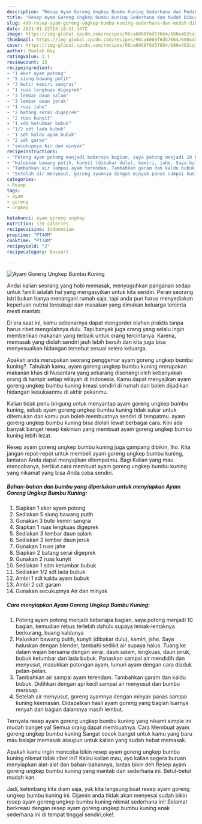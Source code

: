 ```yaml
---
description: "Resep Ayam Goreng Ungkep Bumbu Kuning Sederhana dan Mudah Dibuat"
title: "Resep Ayam Goreng Ungkep Bumbu Kuning Sederhana dan Mudah Dibuat"
slug: 499-resep-ayam-goreng-ungkep-bumbu-kuning-sederhana-dan-mudah-dibuat
date: 2021-01-22T14:18:11.147Z
image: https://img-global.cpcdn.com/recipes/96ca6068f6d57664/680x482cq70/ayam-goreng-ungkep-bumbu-kuning-foto-resep-utama.jpg
thumbnail: https://img-global.cpcdn.com/recipes/96ca6068f6d57664/680x482cq70/ayam-goreng-ungkep-bumbu-kuning-foto-resep-utama.jpg
cover: https://img-global.cpcdn.com/recipes/96ca6068f6d57664/680x482cq70/ayam-goreng-ungkep-bumbu-kuning-foto-resep-utama.jpg
author: Beulah Day
ratingvalue: 3.1
reviewcount: 13
recipeingredient:
- "1 ekor ayam potong"
- "5 siung bawang putih"
- "3 butir kemiri sangrai"
- "1 ruas lengkuas digeprek"
- "3 lembar daun salam"
- "3 lembar daun jeruk"
- "1 ruas jahe"
- "2 batang serai digeprek"
- "2 ruas kunyit"
- "1 sdm ketumbar bubuk"
- "1/2 sdt lada bubuk"
- "1 sdt kaldu ayam bubuk"
- "2 sdt garam"
- "secukupnya Air dan minyak"
recipeinstructions:
- "Potong ayam potong menjadi beberapa bagian, saya potong menjadi 10 bagian, kemudian rebus terlebih dahulu supaya lemak-lemaknya berkurang, buang kaldunya"
- "Haluskan bawang putih, kunyit (dibakar dulu), kemiri, jahe. Saya haluskan dengan blender, tambahi sedikit air supaya halus. Tuang ke dalam wajan bersama dengan serai, daun salam, lengkuas, daun jeruk, bubuk ketumbar dan lada bubuk. Panaskan sampai air mendidih dan menyusut, masukkan potongan ayam, lumuri ayam dengan cara diaduk pelan-pelan."
- "Tambahkan air sampai ayam terendam. Tambahkan garam dan kaldu bubuk. Didihkan dengan api kecil sampai air menyusut dan bumbu meresap."
- "Setelah air menyusut, goreng ayamnya dengan minyak panas sampai kuning keemasan. Didapatkan hasil ayam goreng yang bagian luarnya renyah dan bagian dalamnya masih lembut."
categories:
- Resep
tags:
- ayam
- goreng
- ungkep

katakunci: ayam goreng ungkep 
nutrition: 139 calories
recipecuisine: Indonesian
preptime: "PT40M"
cooktime: "PT34M"
recipeyield: "2"
recipecategory: Dessert

---
```



![Ayam Goreng Ungkep Bumbu Kuning](https://img-global.cpcdn.com/recipes/96ca6068f6d57664/680x482cq70/ayam-goreng-ungkep-bumbu-kuning-foto-resep-utama.jpg)

Andai kalian seorang yang hobi memasak, menyuguhkan panganan sedap untuk famili adalah hal yang mengasyikan untuk kita sendiri. Peran seorang istri bukan hanya menangani rumah saja, tapi anda pun harus menyediakan keperluan nutrisi tercukupi dan masakan yang dimakan keluarga tercinta mesti mantab.

Di era  saat ini, kamu sebenarnya dapat mengorder olahan praktis tanpa harus ribet mengolahnya dulu. Tapi banyak juga orang yang selalu ingin memberikan makanan yang terbaik untuk orang tercintanya. Karena, memasak yang diolah sendiri jauh lebih bersih dan kita juga bisa menyesuaikan hidangan tersebut sesuai selera keluarga. 



Apakah anda merupakan seorang penggemar ayam goreng ungkep bumbu kuning?. Tahukah kamu, ayam goreng ungkep bumbu kuning merupakan makanan khas di Nusantara yang sekarang disenangi oleh kebanyakan orang di hampir setiap wilayah di Indonesia. Kamu dapat menyajikan ayam goreng ungkep bumbu kuning kreasi sendiri di rumah dan boleh dijadikan hidangan kesukaanmu di akhir pekanmu.

Kalian tidak perlu bingung untuk menyantap ayam goreng ungkep bumbu kuning, sebab ayam goreng ungkep bumbu kuning tidak sukar untuk ditemukan dan kamu pun boleh membuatnya sendiri di tempatmu. ayam goreng ungkep bumbu kuning bisa diolah lewat berbagai cara. Kini ada banyak banget resep kekinian yang membuat ayam goreng ungkep bumbu kuning lebih lezat.

Resep ayam goreng ungkep bumbu kuning juga gampang dibikin, lho. Kita jangan repot-repot untuk membeli ayam goreng ungkep bumbu kuning, lantaran Anda dapat menyajikan ditempatmu. Bagi Kalian yang mau mencobanya, berikut cara membuat ayam goreng ungkep bumbu kuning yang nikamat yang bisa Anda coba sendiri.

<!--inarticleads1-->

##### Bahan-bahan dan bumbu yang diperlukan untuk menyiapkan Ayam Goreng Ungkep Bumbu Kuning:

1. Siapkan 1 ekor ayam potong
1. Sediakan 5 siung bawang putih
1. Gunakan 3 butir kemiri sangrai
1. Siapkan 1 ruas lengkuas digeprek
1. Sediakan 3 lembar daun salam
1. Sediakan 3 lembar daun jeruk
1. Gunakan 1 ruas jahe
1. Siapkan 2 batang serai digeprek
1. Gunakan 2 ruas kunyit
1. Sediakan 1 sdm ketumbar bubuk
1. Sediakan 1/2 sdt lada bubuk
1. Ambil 1 sdt kaldu ayam bubuk
1. Ambil 2 sdt garam
1. Gunakan secukupnya Air dan minyak




<!--inarticleads2-->

##### Cara menyiapkan Ayam Goreng Ungkep Bumbu Kuning:

1. Potong ayam potong menjadi beberapa bagian, saya potong menjadi 10 bagian, kemudian rebus terlebih dahulu supaya lemak-lemaknya berkurang, buang kaldunya
1. Haluskan bawang putih, kunyit (dibakar dulu), kemiri, jahe. Saya haluskan dengan blender, tambahi sedikit air supaya halus. Tuang ke dalam wajan bersama dengan serai, daun salam, lengkuas, daun jeruk, bubuk ketumbar dan lada bubuk. Panaskan sampai air mendidih dan menyusut, masukkan potongan ayam, lumuri ayam dengan cara diaduk pelan-pelan.
1. Tambahkan air sampai ayam terendam. Tambahkan garam dan kaldu bubuk. Didihkan dengan api kecil sampai air menyusut dan bumbu meresap.
1. Setelah air menyusut, goreng ayamnya dengan minyak panas sampai kuning keemasan. Didapatkan hasil ayam goreng yang bagian luarnya renyah dan bagian dalamnya masih lembut.




Ternyata resep ayam goreng ungkep bumbu kuning yang nikamt simple ini mudah banget ya! Semua orang dapat membuatnya. Cara Membuat ayam goreng ungkep bumbu kuning Sangat cocok banget untuk kamu yang baru mau belajar memasak ataupun untuk kalian yang sudah hebat memasak.

Apakah kamu ingin mencoba bikin resep ayam goreng ungkep bumbu kuning nikmat tidak ribet ini? Kalau kalian mau, ayo kalian segera buruan menyiapkan alat-alat dan bahan-bahannya, lantas bikin deh Resep ayam goreng ungkep bumbu kuning yang mantab dan sederhana ini. Betul-betul mudah kan. 

Jadi, ketimbang kita diam saja, yuk kita langsung buat resep ayam goreng ungkep bumbu kuning ini. Dijamin anda tiidak akan menyesal sudah bikin resep ayam goreng ungkep bumbu kuning nikmat sederhana ini! Selamat berkreasi dengan resep ayam goreng ungkep bumbu kuning enak sederhana ini di tempat tinggal sendiri,oke!.

